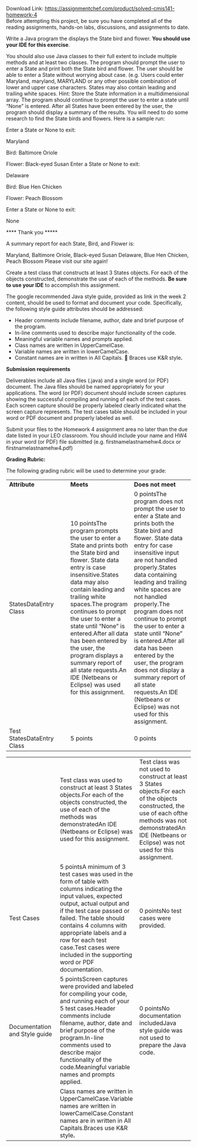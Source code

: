 Download Link: https://assignmentchef.com/product/solved-cmis141-homework-4
<br>
Before attempting this project, be sure you have completed all of the reading assignments, hands-on labs, discussions, and assignments to date.

Write a Java program the displays the State bird and flower. <strong>You should use your IDE for this exercise</strong>.

You should also use Java classes to their full extent to include multiple methods and at least two classes. The program should prompt the user to enter a State and print both the State bird and flower. The user should be able to enter a State without worrying about case. (e.g. Users could enter Maryland, maryland, MARYLAND or any other possible combination of lower and upper case characters. States may also contain leading and trailing white spaces.  Hint: Store the State information in a multidimensional array. The program should continue to prompt the user to enter a state until “None” is entered.  After all States have been entered by the user, the program should display a summary of the results. You will need to do some research to find the State birds and flowers. Here is a sample run:

Enter a State or None to exit:

Maryland

Bird: Baltimore Oriole

Flower: Black-eyed Susan Enter a State or None to exit:

Delaware

Bird: Blue Hen Chicken

Flower: Peach Blossom

Enter a State or None to exit:

None

**** Thank you *****

A summary report for each State, Bird, and Flower is:

Maryland, Baltimore Oriole, Black-eyed Susan Delaware, Blue Hen Chicken, Peach Blossom Please visit our site again!

Create a test class that constructs at least 3 States objects. For each of the objects constructed, demonstrate the use of each of the methods. <strong>Be sure to use your IDE</strong> to accomplish this assignment.

The google recommended Java style guide, provided as link in the week 2 content, should be used to format and document your code. Specifically, the following style guide attributes should be addressed:

<ul>

 <li>Header comments include filename, author, date and brief purpose of the program.</li>

 <li>In-line comments used to describe major functionality of the code.</li>

 <li>Meaningful variable names and prompts applied.</li>

 <li>Class names are written in UpperCamelCase.</li>

 <li>Variable names are written in lowerCamelCase.</li>

 <li>Constant names are in written in All Capitals.  Braces use K&amp;R style<strong>.</strong></li>

</ul>

<strong> </strong>

<strong>Submission requirements </strong>

Deliverables include all Java files (.java) and a single word (or PDF) document. The Java files should be named appropriately for your applications. The word (or PDF) document should include screen captures showing the successful compiling and running of each of the test cases. Each screen capture should be properly labeled clearly indicated what the screen capture represents. The test cases table should be included in your word or PDF document and properly labeled as well.

Submit your files to the Homework 4 assignment area no later than the due date listed in your LEO classroom. You should include your name and HW4 in your word (or PDF) file submitted (e.g. firstnamelastnamehw4.docx or firstnamelastnamehw4.pdf)




<strong>Grading Rubric: </strong>

The following grading rubric will be used to determine your grade:

<table width="623">

 <tbody>

  <tr>

   <td width="208"><strong>Attribute </strong></td>

   <td width="208"><strong>Meets </strong></td>

   <td width="208"><strong>Does not meet </strong></td>

  </tr>

  <tr>

   <td width="208">StatesDataEntry Class</td>

   <td width="208">10 pointsThe program prompts the user to enter a State and prints both the State bird and flower. State data entry is case insensitive.States data may also contain leading and trailing white spaces.The program continues to prompt the user to enter a state until “None” is entered.After all data has been entered by the user, the program displays a summary report of all state requests.An IDE (Netbeans or Eclipse) was used for this assignment.</td>

   <td width="208">0 pointsThe program does not prompt the user to enter a State and prints both the State bird and flower. State data entry for case insensitive input are not handled properly.States data containing leading and trailing white spaces are not handled properly.The program does not continue to prompt the user to enter a state until “None” is entered.After all data has been entered by the user, the program does not display a summary report of all state requests.An IDE (Netbeans or Eclipse) was not used for this assignment.</td>

  </tr>

  <tr>

   <td width="208">Test StatesDataEntry Class</td>

   <td width="208">5 points</td>

   <td width="208">0 points</td>

  </tr>

 </tbody>

</table>




<table width="623">

 <tbody>

  <tr>

   <td width="208"> </td>

   <td width="208">Test class was used to construct at least 3 States objects.For each of the objects constructed, the use of each of the methods was demonstratedAn IDE (Netbeans or Eclipse) was used for this assignment.</td>

   <td width="208">Test class was not used to construct at least 3 States objects.For each of the objects constructed, the use of each ofthe methods was not demonstratedAn IDE (Netbeans or Eclipse) was not used for this assignment.</td>

  </tr>

  <tr>

   <td width="208">Test Cases</td>

   <td width="208">5 pointsA minimum of 3 test cases was used in the form of table with columns indicating the input values, expected output, actual output and if the test case passed or failed. The table should contains 4 columns with appropriate labels and a row for each test case.Test cases were included in the supporting word or PDF documentation.</td>

   <td width="208">0 pointsNo test cases were provided.</td>

  </tr>

  <tr>

   <td width="208">Documentation and Style guide</td>

   <td width="208">5 pointsScreen captures were provided and labeled for compiling your code, and running each of your 5 test cases.Header comments include filename, author, date and brief purpose of the program.In-line comments used to describe major functionality of the code.Meaningful variable names and prompts applied.</td>

   <td width="208">0 pointsNo documentation includedJava style guide was not used to prepare the Java code.</td>

  </tr>

  <tr>

   <td width="208"> </td>

   <td width="208">Class names are written in UpperCamelCase.Variable names are written in lowerCamelCase.Constant names are in written in All Capitals.Braces use K&amp;R style<strong>.</strong></td>

   <td width="208"> </td>

  </tr>

 </tbody>

</table>


